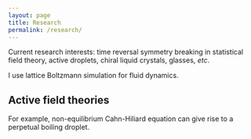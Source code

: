 ```yaml
---
layout: page
title: Research
permalink: /research/
---
```


Current research interests: time reversal symmetry breaking in statistical field theory, active droplets, chiral liquid crystals, glasses, _etc_.

I use lattice Boltzmann simulation for fluid dynamics.

## Active field theories

For example, non-equilibrium Cahn-Hiliard equation can give rise to a perpetual boiling droplet.


